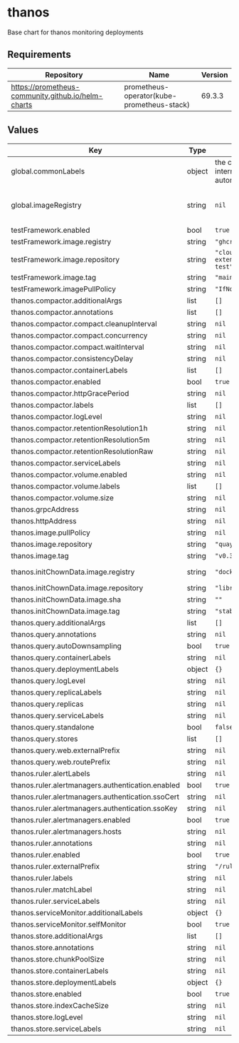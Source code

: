 # thanos

Base chart for thanos monitoring deployments

## Requirements

| Repository | Name | Version |
|------------|------|---------|
| https://prometheus-community.github.io/helm-charts | prometheus-operator(kube-prometheus-stack) | 69.3.3 |

## Values

| Key | Type | Default | Description |
|-----|------|---------|-------------|
| global.commonLabels | object | the chart will add some internal annotations automatically | Labels to apply to all resources |
| global.imageRegistry | string | `nil` | Overrides the registry globally for all images |
| testFramework.enabled | bool | `true` |  |
| testFramework.image.registry | string | `"ghcr.io"` |  |
| testFramework.image.repository | string | `"cloudoperators/greenhouse-extensions-integration-test"` |  |
| testFramework.image.tag | string | `"main"` |  |
| testFramework.imagePullPolicy | string | `"IfNotPresent"` |  |
| thanos.compactor.additionalArgs | list | `[]` |  |
| thanos.compactor.annotations | list | `[]` |  |
| thanos.compactor.compact.cleanupInterval | string | `nil` |  |
| thanos.compactor.compact.concurrency | string | `nil` |  |
| thanos.compactor.compact.waitInterval | string | `nil` |  |
| thanos.compactor.consistencyDelay | string | `nil` |  |
| thanos.compactor.containerLabels | list | `[]` |  |
| thanos.compactor.enabled | bool | `true` |  |
| thanos.compactor.httpGracePeriod | string | `nil` |  |
| thanos.compactor.labels | list | `[]` |  |
| thanos.compactor.logLevel | string | `nil` |  |
| thanos.compactor.retentionResolution1h | string | `nil` |  |
| thanos.compactor.retentionResolution5m | string | `nil` |  |
| thanos.compactor.retentionResolutionRaw | string | `nil` |  |
| thanos.compactor.serviceLabels | string | `nil` |  |
| thanos.compactor.volume.enabled | string | `nil` |  |
| thanos.compactor.volume.labels | list | `[]` |  |
| thanos.compactor.volume.size | string | `nil` |  |
| thanos.grpcAddress | string | `nil` |  |
| thanos.httpAddress | string | `nil` |  |
| thanos.image.pullPolicy | string | `nil` |  |
| thanos.image.repository | string | `"quay.io/thanos/thanos"` |  |
| thanos.image.tag | string | `"v0.37.2"` |  |
| thanos.initChownData.image.registry | string | `"docker.io"` | The Docker registry |
| thanos.initChownData.image.repository | string | `"library/busybox"` |  |
| thanos.initChownData.image.sha | string | `""` |  |
| thanos.initChownData.image.tag | string | `"stable"` |  |
| thanos.query.additionalArgs | list | `[]` |  |
| thanos.query.annotations | string | `nil` |  |
| thanos.query.autoDownsampling | bool | `true` |  |
| thanos.query.containerLabels | string | `nil` |  |
| thanos.query.deploymentLabels | object | `{}` |  |
| thanos.query.logLevel | string | `nil` |  |
| thanos.query.replicaLabels | string | `nil` |  |
| thanos.query.replicas | string | `nil` |  |
| thanos.query.serviceLabels | string | `nil` |  |
| thanos.query.standalone | bool | `false` |  |
| thanos.query.stores | list | `[]` |  |
| thanos.query.web.externalPrefix | string | `nil` |  |
| thanos.query.web.routePrefix | string | `nil` |  |
| thanos.ruler.alertLabels | string | `nil` |  |
| thanos.ruler.alertmanagers.authentication.enabled | bool | `true` |  |
| thanos.ruler.alertmanagers.authentication.ssoCert | string | `nil` |  |
| thanos.ruler.alertmanagers.authentication.ssoKey | string | `nil` |  |
| thanos.ruler.alertmanagers.enabled | bool | `true` |  |
| thanos.ruler.alertmanagers.hosts | string | `nil` |  |
| thanos.ruler.annotations | string | `nil` |  |
| thanos.ruler.enabled | bool | `true` |  |
| thanos.ruler.externalPrefix | string | `"/ruler"` |  |
| thanos.ruler.labels | string | `nil` |  |
| thanos.ruler.matchLabel | string | `nil` |  |
| thanos.ruler.serviceLabels | string | `nil` |  |
| thanos.serviceMonitor.additionalLabels | object | `{}` |  |
| thanos.serviceMonitor.selfMonitor | bool | `true` |  |
| thanos.store.additionalArgs | list | `[]` |  |
| thanos.store.annotations | string | `nil` |  |
| thanos.store.chunkPoolSize | string | `nil` |  |
| thanos.store.containerLabels | string | `nil` |  |
| thanos.store.deploymentLabels | object | `{}` |  |
| thanos.store.enabled | bool | `true` |  |
| thanos.store.indexCacheSize | string | `nil` |  |
| thanos.store.logLevel | string | `nil` |  |
| thanos.store.serviceLabels | string | `nil` |  |
